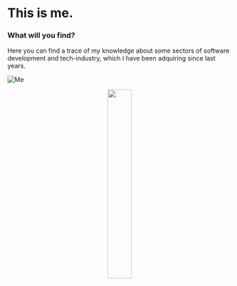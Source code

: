 # This is me.
### What will you find?
Here you can find a trace of my knowledge about some sectors of software development and tech-industry, which I have been adquiring since last years.

![Me]()
<p align="center" width="100%">
    <img width="33%" src="[https://i.stack.imgur.com/RJj4x.png](https://github.com/ArmyNicolasG/armynicolasg.github.io/blob/master/images/someones_photo_stalker.jpg)https://github.com/ArmyNicolasG/armynicolasg.github.io/blob/master/images/someones_photo_stalker.jpg">
</p>
